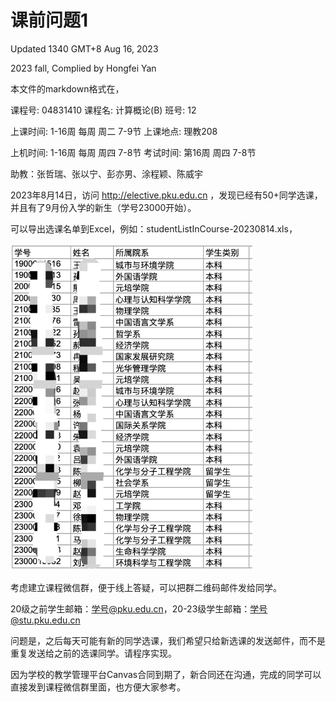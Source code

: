 # 课前问题1

Updated 1340 GMT+8 Aug 16, 2023



2023 fall, Complied by Hongfei Yan

本文件的markdown格式在，



课程号: 04831410		课程名: 计算概论(B) 		班号: 12

上课时间: 1-16周 每周 周二 7-9节		上课地点: 理教208

上机时间: 1-16周 每周 周四 7-8节		考试时间: 第16周 周四 7-8节

助教：张哲瑞、张以宁、彭亦男、涂程颖、陈威宇



2023年8月14日，访问 http://elective.pku.edu.cn ，发现已经有50+同学选课，并且有了9月份入学的新生（学号23000开始）。

可以导出选课名单到Excel，例如：studentListInCourse-20230814.xls，

<img src="https://raw.githubusercontent.com/GMyhf/img/main/img/image-20230816141341659.png" alt="image-20230816141341659" style="zoom:67%;" />



考虑建立课程微信群，便于线上答疑，可以把群二维码邮件发给同学。

20级之前学生邮箱：学号@pku.edu.cn，20-23级学生邮箱：学号@stu.pku.edu.cn



问题是，之后每天可能有新的同学选课，我们希望只给新选课的发送邮件，而不是重复发送给之前的选课同学。请程序实现。

因为学校的教学管理平台Canvas合同到期了，新合同还在沟通，完成的同学可以直接发到课程微信群里面，也方便大家参考。

